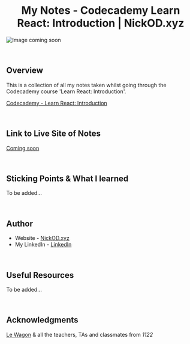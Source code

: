 <h1 align="center">My Notes - Codecademy Learn React: Introduction | NickOD.xyz</h1>

![Image coming soon]()

<br>

## Overview

This is a collection of all my notes taken whilst going through the Codecademy course 'Learn React: Introduction'.

[Codecademy - Learn React: Introduction](https://www.codecademy.com/learn/learn-react-introduction)

<br>

## Link to Live Site of Notes

[Coming soon]()

<br>

## Sticking Points & What I learned

To be added...

<br>

## Author

- Website - [NickOD.xyz](http://www.NickOD.xyz)
- My LinkedIn - [LinkedIn](https://www.linkedin.com/in/nick-odonoghue/)

<br>

## Useful Resources

To be added...

<br>

## Acknowledgments

[Le Wagon](https://www.lewagon.com/) & all the teachers, TAs and classmates from <em>1122</em>
